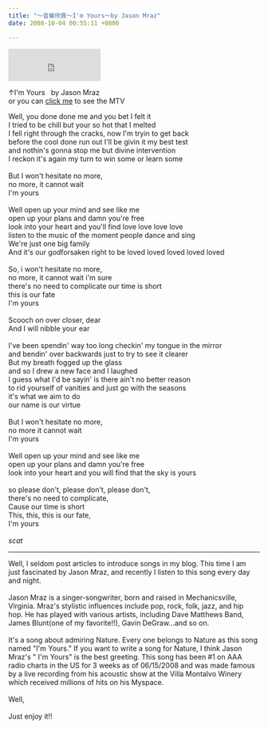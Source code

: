 ```yaml
---
title: "～音樂欣賞～I'm Yours～by Jason Mraz"
date: 2008-10-04 00:55:11 +0800

---
```



<iframe marginwidth="0" marginheight="0" src="http://vlog.xuite.net/vlog/guest/external.php?media_id=YlZZdGo0LTE0NjkwNzQuZmx2&amp;pt=2&amp;ar=1&amp;as=1" scrolling="no" width="185" frameborder="0" height="65"></iframe>



&uarr;I'm Yours&nbsp;&nbsp; by Jason Mraz<br />or you can <a href="http://tw.youtube.com/watch?v=QedgzsjouXU">click me</a> to see the MTV



Well, you done done me and you bet I felt it <br />I tried to be chill but your so hot that I melted <br />I fell right through the cracks, now I'm tryin to get back <br />before the cool done run out I'll be givin it my best test <br />and nothin's gonna stop me but divine intervention <br />I reckon it's again my turn to win some or learn some <br /><br />But I won't hesitate no more, <br />no more, it cannot wait <br />I'm yours <br /><br />Well open up your mind and see like me <br />open up your plans and damn you're free <br />look into your heart and you'll find love love love love <br />listen to the music of the moment people dance and sing<br />We're just one big family<br />And it's our godforsaken right to be loved loved loved loved loved <br /><br />So, i won't hesitate no more, <br />no more, it cannot wait i'm sure <br />there's no need to complicate our time is short <br />this is our fate<br />I'm yours <br /><br />Scooch on over closer, dear<br />And I will nibble your ear<br /><br />I've been spendin' way too long checkin' my tongue in the mirror <br />and bendin' over backwards just to try to see it clearer <br />But my breath fogged up the glass <br />and so I drew a new face and I laughed <br />I guess what I'd be sayin' is there ain't no better reason <br />to rid yourself of vanities and just go with the seasons <br />it's what we aim to do <br />our name is our virtue <br /><br />But I won't hesitate no more, <br />no more it cannot wait<br />I'm yours <br /><br />Well open up your mind and see like me <br />open up your plans and damn you're free <br />look into your heart and you will find that the sky is yours <br /><br />so please don't, please don't, please don't, <br />there's no need to complicate, <br />Cause our time is short <br />This, this, this is our fate, <br />I'm yours<br /><br />*scat*



---



Well, I seldom post articles to introduce songs in my blog. This time I am just fascinated by Jason Mraz, and recently I listen to this song every day and night.<br /><br />Jason Mraz is a singer-songwriter, born and raised in Mechanicsville, Virginia. Mraz's stylistic influences include pop, rock, folk, jazz, and hip hop. He has played with various artists, including Dave Matthews Band, James Blunt(one of my favorite!!), Gavin DeGraw...and so on.<br /><br />It's a song about admiring Nature. Every one belongs to Nature as this song named "I'm Yours." If you want to write a song for Nature, I think Jason Mraz's " I'm Yours" is the best greeting. This song has been #1 on AAA radio charts in the US for 3 weeks as of 06/15/2008 and was made famous by a live recording from his acoustic show at the Villa Montalvo Winery which received millions of hits on his Myspace.<br /><br />Well,<br /><br />Just enjoy it!!



&nbsp;


